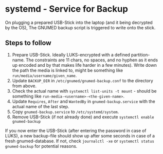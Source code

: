 # systemd - Service for Backup

On plugging a prepared USB-Stick into the laptop (and it being decrypted by the OS), The GNUMED backup script is triggered to write onto the stick.

## Steps to follow

1. Prepare USB-Stick. Ideally LUKS-encrypted with a defined partition-name. The constraints are 11 chars, no spaces, and no hyphen as it ends up encoded and by that makes life harder in a few minutes). Write down the path the media is linked to, might be something like `run/media/username/given_name`.
1. Update `BACKUP_DIR` in `/etc/gnumed/gnumed-backup.conf` to the directory from above.
1. Check the actual name with `systemctl list-units -t mount` - should be something like `run-media-<username>-<the-given-name>`.
1. Update `Requires`, `After` and `WantedBy` in `gnumed-backup.service` with the actual name of the last step.
1. Copy `gnumed-backup.service` to `/etc/systemd/system`.
1. Remove USB-Stick (if not already done) and execute `systemctl enable gnumed-backup`

If you now enter the USB-Stick (after entering the password in case of LUKS), a new backup-file should show up after some seconds in case of a fresh gnumed-database. If not, check `journalctl -xe` or `systemctl status gnumed-backup` for potential reasons.

